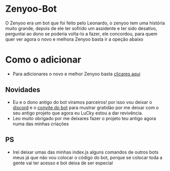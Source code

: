 # Zenyoo-Bot
O Zenyoo era um bot que foi feito pelo Leonardo, o zenyoo tem uma história muito grande, depois de ele ter sofrido um assidente e ter sido desativo, perguntai ao dono se poderia volta-lo a fazer, ele concordou, para quem quer ver agora o novo e melhora Zenyoo basta ir a opeção abaixo
# Como o adicionar
- Para adicionares o novo e melhor Zenyoo basta [clicares aqui](https://discord.com/oauth2/authorize?client_id=812801092538597418&scope=bot&permissions=2147483647&redirect_uri=https%3A%2F%2Fdiscord.gg%2FUtWdsuJv8y)
## Novidades
- Eu e o dono antigo do bot viramos parceiros! por isso vou deixar o [discord](https://discord.gg/KS6qfuf6Ha) e o [convite do bot](https://discord.com/oauth2/authorize?client_id=770762400034848808&scope=bot&permissions=8) para mustrar gratidão por me deixar com o seu antigo projeto que agora eu LuCky estou a dar revivência.
- Leo muito obrigado por me deixares fazer o projeto teu antigo agora numa das minhas criações 

## PS
- Irei deixar umas das minhas index.js alguns comandos de outros bots meus já que não vou colocar o código do bot, porque se colocar toda a gente vai ter acesso e bot deixa de ser especial
